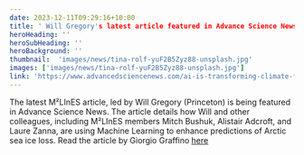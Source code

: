 ```yaml
---
date: 2023-12-11T09:29:16+10:00
title: ' Will Gregory's latest article featured in Advance Science News'
heroHeading: ''
heroSubHeading: ''
heroBackground: ''
thumbnail:  'images/news/tina-rolf-yuF2B5Zyz88-unsplash.jpg'
images: ['images/news/tina-rolf-yuF2B5Zyz88-unsplash.jpg']
link: 'https://www.advancedsciencenews.com/ai-is-transforming-climate-forecasts-for-melting-sea-ice/' 
---
```

  
The latest M²LInES article, led by Will Gregory (Princeton) is being featured in Advance Science News. The article details how Will and other colleagues, 
including M²LInES members Mitch Bushuk, Alistair Adcroft, and Laure Zanna, are using Machine Learning to enhance predictions of Arctic sea ice loss. 
Read the article by Giorgio Graffino [here](https://www.advancedsciencenews.com/ai-is-transforming-climate-forecasts-for-melting-sea-ice/)

